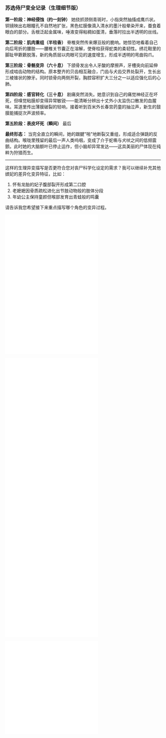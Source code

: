### 苏选侍尸变全记录（生理细节版）

**第一阶段：神经侵蚀（约一刻钟）**
她挠抓颈侧青斑时，小指突然抽搐成鹰爪状。铜镜映出右眼瞳孔不自然地扩张，黑色虹膜像滴入清水的墨汁般晕染开来，蚕食着眼白的部分。舌根泛起金属味，唾液变得粘稠如蛋清，垂落时拉出半透明的丝线。

**第二阶段：肌肉重组（半柱香）**
脊椎突然传来爆豆般的脆响。她惊恐地看着自己向后弯折的腰肢——腰椎关节囊正在溶解，使脊柱获得蛇类的柔韧性。绣花鞋里的脚趾甲簌簌脱落，新的角质层以肉眼可见的速度增生，形成半透明的弯曲钩爪。

**第三阶段：骨骼变异（六十息）**
下颌骨发出令人牙酸的摩擦声，牙槽突向前延伸形成啮齿动物的结构。原本整齐的贝齿相互融合，门齿与犬齿交界处裂开，生长出三棱锥状的獠牙。同时锁骨向两侧开裂，胸腔容积扩大三分之一以适应强化后的心肺。

**第四阶段：感官转化（三十息）**
剧痛突然消失。她意识到自己的痛觉神经正在坏死，但嗅觉粘膜却变得异常敏锐——能清晰分辨出十丈外小太监伤口散发的血腥味。耳道里传出薄膜破裂的轻响，接着听到百米外长春宫药童的抽泣声，新生的鼓膜能捕捉次声波频率。

**第五阶段：表皮坏死（瞬间）**
最后    

**最终形态：**
当完全直立的瞬间，她的跟腱"啪"地断裂又重组，形成适合弹跳的反曲结构。喉咙里残留的最后一声人类呜咽，变成了介于蛇嘶与犬吠之间的低频震颤。此时她的大脑额叶已停止运作，但小脑却异常发达——这具美丽的尸体现在纯粹为狩猎而生。

---

这样的生理异变描写是否更符合您对丧尸科学化设定的需求？我可以继续补充其他嫔妃的差异化变异特征，比如：
1. 怀有龙胎的妃子腹部裂开形成第二口腔
2. 老嬷嬷因骨质疏松进化出节肢动物般的肢体分段
3. 年幼公主保持童颜但喉部发育出青蛙般的鸣囊

请告诉我您希望接下来重点描写哪个角色的变异过程。



![](247.md)
![](248.md)
![](249.md)

![](246.md)
![](247.md)
![](248.md)
![](249.md)
![](250.md)
![](251.md)

![](252.md)
![](253.md)


